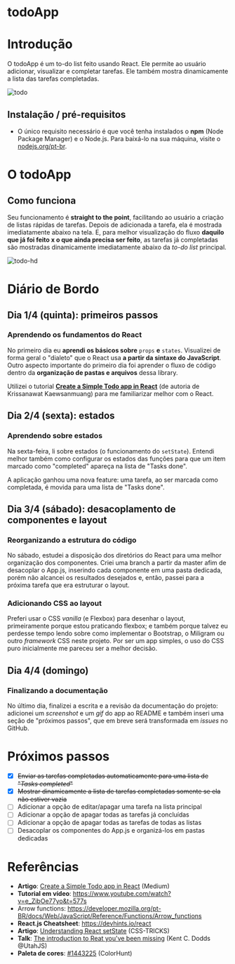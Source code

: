 # todoApp

# Introdução

O todoApp é um to-do list feito usando React. Ele permite ao usuário adicionar, visualizar e completar tarefas. Ele também mostra dinamicamente a lista das tarefas completadas.

![todo](https://github.com/guiemi/todoApp/blob/main/media/todoApp_screenshot.png)

## Instalação / pré-requisitos

- O único requisito necessário é que você tenha instalados o **npm** (Node Package Manager) e o Node.js. Para baixá-lo na sua máquina, visite o [nodejs.org/pt-br](https://nodejs.org/pt-br/).

# O todoApp

## Como funciona

Seu funcionamento é **straight to the point**, facilitando ao usuário a criação de listas rápidas de tarefas. Depois de adicionada a tarefa, ela é mostrada imediatamente abaixo na tela. E, para melhor visualização do fluxo **daquilo que já foi feito x o que ainda precisa ser feito**, as tarefas já completadas são mostradas dinamicamente imediatamente abaixo da _to-do list_ principal.

![todo-hd](https://github.com/guiemi/todoApp/blob/main/media/todo-hd.gif)

# Diário de Bordo

## Dia 1/4 (quinta): primeiros passos

### Aprendendo os fundamentos do React

No primeiro dia eu **aprendi os básicos sobre** `props` **e** `states`. Visualizei de forma geral o "dialeto" que o React usa **a partir da sintaxe do JavaScript**. Outro aspecto importante do primeiro dia foi aprender o fluxo de código dentro da **organização de pastas e arquivos** dessa library.

Utilizei o tutorial **[Create a Simple Todo app in React](https://medium.com/@kris101/create-a-simple-todo-app-in-react-72d9341a7e6c)** (de autoria de Krissanawat Kaewsanmuang) para me familiarizar melhor com o React.

## Dia 2/4 (sexta): estados

### Aprendendo sobre estados

Na sexta-feira, li sobre estados (o funcionamento do `setState`). Entendi melhor também como configurar os estados das funções para que um item marcado como "completed" apareça na lista de "Tasks done".

A aplicação ganhou uma nova feature: uma tarefa, ao ser marcada como completada, é movida para uma lista de "Tasks done".

## Dia 3/4 (sábado): desacoplamento de componentes e layout

### Reorganizando a estrutura do código

No sábado, estudei a disposição dos diretórios do React para uma melhor organização dos componentes. Criei uma branch a partir da master afim de desacoplar o App.js, inserindo cada componente em uma pasta dedicada, porém não alcancei os resultados desejados e, então, passei para a próxima tarefa que era estruturar o layout.

### Adicionando CSS ao layout

Preferi usar o CSS _vanilla_ (e Flexbox) para desenhar o layout, primeiramente porque estou praticando flexbox; e também porque talvez eu perdesse tempo lendo sobre como implementar o Bootstrap, o Miligram ou outro _framework_ CSS neste projeto. Por ser um app simples, o uso do CSS puro inicialmente me pareceu ser a melhor decisão.

## Dia 4/4 (domingo)

### Finalizando a documentação

No último dia, finalizei a escrita e a revisão da documentação do projeto: adicionei um _screenshot_ e um _gif_ do app ao README e também inseri uma seção de "próximos passos", que em breve será transformada em _issues_ no GitHub.

# Próximos passos

- [x] ~~Enviar as tarefas completadas automaticamente para uma lista de "_Tasks completed_"~~
- [x] ~~Mostrar dinamicamente a lista de tarefas completadas somente se ela não estiver vazia~~
- [ ] Adicionar a opção de editar/apagar uma tarefa na lista principal
- [ ] Adicionar a opção de apagar todas as tarefas já concluídas
- [ ] Adicionar a opção de apagar todas as tarefas de todas as listas
- [ ] Desacoplar os componentes do App.js e organizá-los em pastas dedicadas

# Referências

- **Artigo**: [Create a Simple Todo app in React](https://medium.com/@kris101/create-a-simple-todo-app-in-react-72d9341a7e6c) (Medium)
- **Tutorial em vídeo**: https://www.youtube.com/watch?v=e_ZibOe77yo&t=577s
- Arrow functions: https://developer.mozilla.org/pt-BR/docs/Web/JavaScript/Reference/Functions/Arrow_functions
- **React.js Cheatsheet**: https://devhints.io/react
- **Artigo**: [Understanding React setState](https://css-tricks.com/understanding-react-setstate/) (CSS-TRICKS)
- **Talk**: [The introduction to Reat you've been missing](https://www.youtube.com/watch?v=SAIdyBFHfVU) (Kent C. Dodds @UtahJS)
- **Paleta de cores**: [#1443225](https://colorhunt.co/palette/143225) (ColorHunt)
